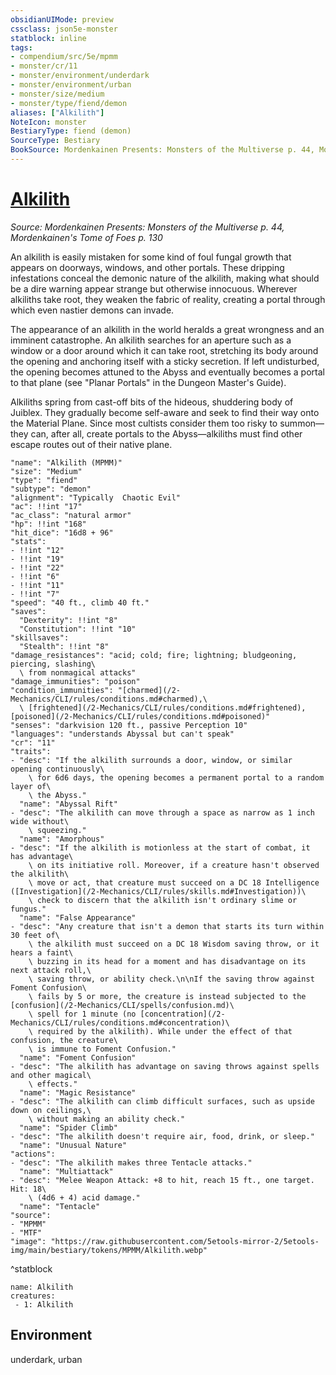 ```yaml
---
obsidianUIMode: preview
cssclass: json5e-monster
statblock: inline
tags:
- compendium/src/5e/mpmm
- monster/cr/11
- monster/environment/underdark
- monster/environment/urban
- monster/size/medium
- monster/type/fiend/demon
aliases: ["Alkilith"]
NoteIcon: monster
BestiaryType: fiend (demon)
SourceType: Bestiary
BookSource: Mordenkainen Presents: Monsters of the Multiverse p. 44, Mordenkainen's Tome of Foes p. 130
---
```

# [Alkilith](2-Mechanics/CLI/bestiary/fiend/alkilith-mpmm.md)
*Source: Mordenkainen Presents: Monsters of the Multiverse p. 44, Mordenkainen's Tome of Foes p. 130*  

An alkilith is easily mistaken for some kind of foul fungal growth that appears on doorways, windows, and other portals. These dripping infestations conceal the demonic nature of the alkilith, making what should be a dire warning appear strange but otherwise innocuous. Wherever alkiliths take root, they weaken the fabric of reality, creating a portal through which even nastier demons can invade.

The appearance of an alkilith in the world heralds a great wrongness and an imminent catastrophe. An alkilith searches for an aperture such as a window or a door around which it can take root, stretching its body around the opening and anchoring itself with a sticky secretion. If left undisturbed, the opening becomes attuned to the Abyss and eventually becomes a portal to that plane (see "Planar Portals" in the Dungeon Master's Guide).

Alkiliths spring from cast-off bits of the hideous, shuddering body of Juiblex. They gradually become self-aware and seek to find their way onto the Material Plane. Since most cultists consider them too risky to summon—they can, after all, create portals to the Abyss—alkiliths must find other escape routes out of their native plane.

```statblock
"name": "Alkilith (MPMM)"
"size": "Medium"
"type": "fiend"
"subtype": "demon"
"alignment": "Typically  Chaotic Evil"
"ac": !!int "17"
"ac_class": "natural armor"
"hp": !!int "168"
"hit_dice": "16d8 + 96"
"stats":
- !!int "12"
- !!int "19"
- !!int "22"
- !!int "6"
- !!int "11"
- !!int "7"
"speed": "40 ft., climb 40 ft."
"saves":
  "Dexterity": !!int "8"
  "Constitution": !!int "10"
"skillsaves":
  "Stealth": !!int "8"
"damage_resistances": "acid; cold; fire; lightning; bludgeoning, piercing, slashing\
  \ from nonmagical attacks"
"damage_immunities": "poison"
"condition_immunities": "[charmed](/2-Mechanics/CLI/rules/conditions.md#charmed),\
  \ [frightened](/2-Mechanics/CLI/rules/conditions.md#frightened), [poisoned](/2-Mechanics/CLI/rules/conditions.md#poisoned)"
"senses": "darkvision 120 ft., passive Perception 10"
"languages": "understands Abyssal but can't speak"
"cr": "11"
"traits":
- "desc": "If the alkilith surrounds a door, window, or similar opening continuously\
    \ for 6d6 days, the opening becomes a permanent portal to a random layer of\
    \ the Abyss."
  "name": "Abyssal Rift"
- "desc": "The alkilith can move through a space as narrow as 1 inch wide without\
    \ squeezing."
  "name": "Amorphous"
- "desc": "If the alkilith is motionless at the start of combat, it has advantage\
    \ on its initiative roll. Moreover, if a creature hasn't observed the alkilith\
    \ move or act, that creature must succeed on a DC 18 Intelligence ([Investigation](/2-Mechanics/CLI/rules/skills.md#Investigation))\
    \ check to discern that the alkilith isn't ordinary slime or fungus."
  "name": "False Appearance"
- "desc": "Any creature that isn't a demon that starts its turn within 30 feet of\
    \ the alkilith must succeed on a DC 18 Wisdom saving throw, or it hears a faint\
    \ buzzing in its head for a moment and has disadvantage on its next attack roll,\
    \ saving throw, or ability check.\n\nIf the saving throw against Foment Confusion\
    \ fails by 5 or more, the creature is instead subjected to the [confusion](/2-Mechanics/CLI/spells/confusion.md)\
    \ spell for 1 minute (no [concentration](/2-Mechanics/CLI/rules/conditions.md#concentration)\
    \ required by the alkilith). While under the effect of that confusion, the creature\
    \ is immune to Foment Confusion."
  "name": "Foment Confusion"
- "desc": "The alkilith has advantage on saving throws against spells and other magical\
    \ effects."
  "name": "Magic Resistance"
- "desc": "The alkilith can climb difficult surfaces, such as upside down on ceilings,\
    \ without making an ability check."
  "name": "Spider Climb"
- "desc": "The alkilith doesn't require air, food, drink, or sleep."
  "name": "Unusual Nature"
"actions":
- "desc": "The alkilith makes three Tentacle attacks."
  "name": "Multiattack"
- "desc": "Melee Weapon Attack: +8 to hit, reach 15 ft., one target. Hit: 18\
    \ (4d6 + 4) acid damage."
  "name": "Tentacle"
"source":
- "MPMM"
- "MTF"
"image": "https://raw.githubusercontent.com/5etools-mirror-2/5etools-img/main/bestiary/tokens/MPMM/Alkilith.webp"
```
^statblock

```encounter-table
name: Alkilith
creatures:
 - 1: Alkilith
```

## Environment

underdark, urban